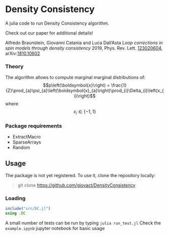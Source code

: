 # Density Consistency

A julia code to run Density Consistency algorithm. 

Check out our paper for additional details!

Alfredo Braunstein, Giovanni Catania and Luca Dall’Asta
*Loop corrections in spin models through density consistency*
2019, Phys. Rev. Lett. [123020604][papero], arXiv:[1810.10602][paperoarxiv]

### Theory
The algorithm allows to compute marginal marginal distributions of:
$$p\left(\boldsymbol{x}\right) = \frac{1}{Z}\prod_{a}\psi_{a}\left(\boldsymbol{x}_{a}\right)\prod_{i}\Delta_{i}\left(x_{i}\right)$$
where $$x_{i} \in \{-1,1\} $$
### Package requirements
- ExtractMacro
- SparseArrays
- Random

## Usage
The package is not yet registered. To use it, clone the repository locally:

> git clone https://github.com/giovact/DensityConsistency

### Loading
```julia
include("src/DC.jl")
using .DC
```
A small number of tests can be run by typing `julia run_test.jl`
Check the  `example.ipynb` jupyter notebook for basic usage

[papero]: <https://journals-aps-org.ezproxy.biblio.polito.it/prl/abstract/10.1103/PhysRevLett.123.020604>
[paperoarxiv]: <https://arxiv.org/abs/1810.10602>
[example_notebook]: <https://arxiv.org/abs/1810.10602>


